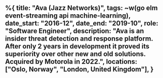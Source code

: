 %{
    title: "Ava (Jazz Networks)",
    tags: ~w(go elm event-streaming api machine-learning),
	date_start: "2016-12",
	date_end: "2019-10",
	role: "Software Engineer",
	description: "Ava is an insider threat detection and response platform. After only 2 years in development it proved its superiority over other new and old solutions. Acquired by Motorola in 2022.",
	locations:  ["Oslo, Norway", "London, United Kingdom"],
}
---
